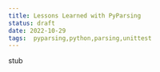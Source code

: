 ```yaml
---
title: Lessons Learned with PyParsing
status: draft
date: 2022-10-29
tags:  pyparsing,python,parsing,unittest 
---
```

stub

